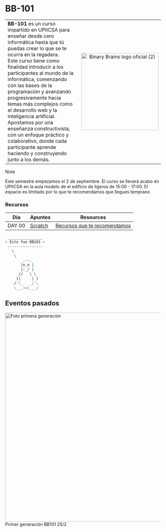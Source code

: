 # BB-101
<table>
  <tr>   
    <td width="60%">
      <b>BB-101</b> es un curso impartido en UPIICSA para enseñar desde cero informática hasta que tú puedas crear lo que se te ocurra en la regadera.  
      <br>
      Este curso tiene como finalidad introducir a los participantes al mundo de la informática, comenzando con las bases de la programación y avanzando progresivamente hacia temas más complejos como el desarrollo web y la inteligencia artificial.  
      <br>
      Apostamos por una enseñanza constructivista, con un enfoque práctico y colaborativo, donde cada participante aprende haciendo y construyendo junto a los demás.
    </td>
    <td align="center" width="40%">
      <img width="250" height="250" alt="Binary Brains logo oficial (2)" src="https://github.com/user-attachments/assets/ad2e8a92-23e8-49eb-b903-96b55fe13968" />
    </td>
 
  </tr>
</table>


> [!NOTE]
> Este semestre empezamos el 2 de septiembre. El curso se llevará acabo en UPIICSA en la aula modelo de el edificio de ligeros de 15:00 - 17:00. 
> El espacio es limitado por lo que te recomendamos que llegues temprano


### Recursos  
| Día | Apuntes | Resources |
|---|---|---|
| DAY 00 | [Scratch](https://untalbry.notion.site/DAY-00-1a07125838b9809f882edbf7c725fdbe?pvs=74) | [Recursos que te recomendamos](https://untalbry.notion.site/24f7125838b9801485d7fd7c3b85b435?v=24f7125838b9800b8861000c9fd59e51&pvs=74) | 

```bash
 ________________
< Esto fue BB101 >
 ----------------
   \
    \
        .--.
       |o_o |
       |:_/ |
      //   \ \
     (|     | )
    /'\_   _/`\
    \___)=(___/
```

## Eventos pasados
<img width="1281" height="677" alt="Foto primera generación" src="https://github.com/user-attachments/assets/90a981fd-34a1-4856-802d-9c98acdaf0a4" />
Primer generación BB101 25/2 

